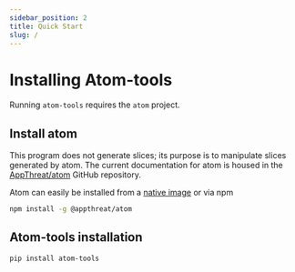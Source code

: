 ```yaml
---
sidebar_position: 2
title: Quick Start
slug: /
---
```


# Installing Atom-tools

Running `atom-tools` requires the `atom` project.

## Install atom

This program does not generate slices; its purpose is to manipulate slices generated by atom. The
current documentation for atom is housed in
the [AppThreat/atom](https://github.com/AppThreat/atom?tab=readme-ov-file) GitHub repository.

Atom can easily be installed from
a [native image](https://github.com/AppThreat/atom#atom-native-image) or via
npm 
```bash
npm install -g @appthreat/atom
```

## Atom-tools installation

```bash
pip install atom-tools
```

